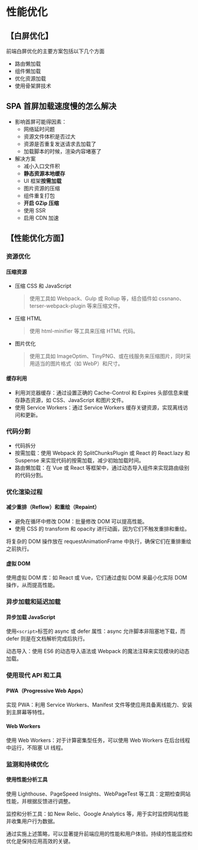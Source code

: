 # 性能优化

## 【白屏优化】

前端白屏优化的主要方案包括以下几个方面 ‌

- 路由懒加载 ‌
- 组件懒加载
- 优化资源加载
- 使用骨架屏技术

## SPA ⾸屏加载速度慢的怎么解决

- 影响⾸屏可能得因素：
  - ⽹络延时问题
  - 资源⽂件体积是否过⼤
  - 资源是否重复发送请求去加载了
  - 加载脚本的时候，渲染内容堵塞了
- 解决⽅案
  - 减⼩⼊⼝⽂件积
  - **静态资源本地缓存**
  - UI 框架**按需加载**
  - 图⽚资源的压缩
  - 组件重复打包
  - **开启 GZip 压缩**
  - 使⽤ SSR
  - 启⽤ CDN 加速

## 【性能优化方面】

### 资源优化

#### 压缩资源

- 压缩 CSS 和 JavaScript
  > 使用工具如 Webpack、Gulp 或 Rollup 等，结合插件如 cssnano、terser-webpack-plugin 等来压缩文件。
- 压缩 HTML
  > 使用 html-minifier 等工具来压缩 HTML 代码。
- 图片优化
  > 使用工具如 ImageOptim、TinyPNG、或在线服务来压缩图片，同时采用适当的图片格式（如 WebP）和尺寸。

#### 缓存利用

- 利用浏览器缓存：通过设置正确的 Cache-Control 和 Expires 头部信息来缓存静态资源，如 CSS、JavaScript 和图片文件。
- 使用 Service Workers：通过 Service Workers 缓存关键资源，实现离线访问和更新。

### 代码分割

- 代码拆分
- 按需加载：使用 Webpack 的 SplitChunksPlugin 或 React 的 React.lazy 和 Suspense 来实现代码的按需加载，减少初始加载时间。
- 路由懒加载：在 Vue 或 React 等框架中，通过动态导入组件来实现路由级别的代码分割。

### 优化渲染过程

#### 减少重排（Reflow）和重绘（Repaint）

- 避免在循环中修改 DOM：批量修改 DOM 可以提高性能。
- 使用 CSS 的 transform 和 opacity 进行动画，因为它们不触发重排和重绘。

将复杂的 DOM 操作放在 requestAnimationFrame 中执行，确保它们在重排重绘之前执行。

#### 虚拟 DOM

使用虚拟 DOM 库：如 React 或 Vue，它们通过虚拟 DOM 来最小化实际 DOM 操作，从而提高性能。

### 异步加载和延迟加载

#### 异步加载 JavaScript

使用`<script>`标签的 async 或 defer 属性：async 允许脚本非阻塞地下载，而 defer 则是在文档解析完成后执行。

动态导入：使用 ES6 的动态导入语法或 Webpack 的魔法注释来实现模块的动态加载。

### 使用现代 API 和工具

#### PWA（Progressive Web Apps）

实现 PWA：利用 Service Workers、Manifest 文件等使应用具备离线能力、安装到主屏幕等特性。

#### Web Workers

使用 Web Workers：对于计算密集型任务，可以使用 Web Workers 在后台线程中运行，不阻塞 UI 线程。

### 监测和持续优化

#### 使用性能分析工具

使用 Lighthouse、PageSpeed Insights、WebPageTest 等工具：定期检查网站性能，并根据反馈进行调整。

监控和分析工具：如 New Relic、Google Analytics 等，用于实时监控网站性能并收集用户行为数据。

通过实施上述策略，可以显著提升前端应用的性能和用户体验。持续的性能监控和优化是保持应用高效的关键。
